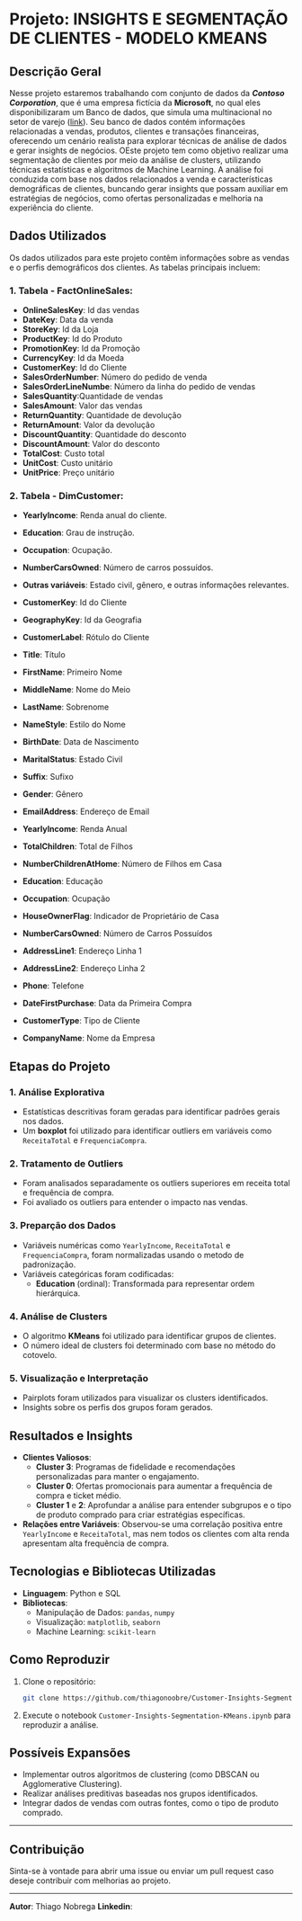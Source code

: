 # Projeto: INSIGHTS E SEGMENTAÇÃO DE CLIENTES - MODELO KMEANS
## Descrição Geral
Nesse projeto estaremos trabalhando com conjunto de dados da ***Contoso Corporation***, que é uma empresa fictícia da **Microsoft**, no qual eles disponibilizaram um Banco de dados, que simula uma multinacional no setor de varejo ([link](https://www.microsoft.com/en-us/download/details.aspx?id=18279)). Seu banco de dados contém informações relacionadas a vendas, produtos, clientes e transações financeiras, oferecendo um cenário realista para explorar técnicas de análise de dados e gerar insights de negócios.
OEste projeto tem como objetivo realizar uma segmentação de clientes por meio da análise de clusters, utilizando técnicas estatísticas e algoritmos de Machine Learning. A análise foi conduzida com base nos dados relacionados a venda e características demográficas de clientes, buncando gerar insights que possam auxiliar em estratégias de negócios, como ofertas personalizadas e melhoria na experiência do cliente.

## Dados Utilizados
Os dados utilizados para este projeto contêm informações sobre as vendas e o perfis demográficos dos clientes. As tabelas principais incluem:

### 1. **Tabela - FactOnlineSales**:
- **OnlineSalesKey**: Id das vendas
- **DateKey**: Data da venda
- **StoreKey**: Id da Loja
- **ProductKey**: Id do Produto
- **PromotionKey**: Id da Promoção
- **CurrencyKey**: Id da Moeda
- **CustomerKey**: Id do Cliente
- **SalesOrderNumber**: Número do pedido de venda
- **SalesOrderLineNumbe**: Número da linha do pedido de vendas
- **SalesQuantity**:Quantidade de vendas
- **SalesAmount**: Valor das vendas
- **ReturnQuantity**: Quantidade de devolução
- **ReturnAmount**: Valor da devolução
- **DiscountQuantity**: Quantidade do desconto
- **DiscountAmount**: Valor do desconto
- **TotalCost**: Custo total
- **UnitCost**: Custo unitário
- **UnitPrice**: Preço unitário

### 2. **Tabela - DimCustomer**:
- **YearlyIncome**: Renda anual do cliente.
- **Education**: Grau de instrução.
- **Occupation**: Ocupação.
- **NumberCarsOwned**: Número de carros possuídos.
- **Outras variáveis**: Estado civil, gênero, e outras informações relevantes.

- **CustomerKey**: Id do Cliente
- **GeographyKey**: Id da Geografia
- **CustomerLabel**: Rótulo do Cliente
- **Title**: Título
- **FirstName**: Primeiro Nome
- **MiddleName**: Nome do Meio
- **LastName**: Sobrenome
- **NameStyle**: Estilo do Nome
- **BirthDate**: Data de Nascimento
- **MaritalStatus**: Estado Civil
- **Suffix**: Sufixo
- **Gender**: Gênero
- **EmailAddress**: Endereço de Email
- **YearlyIncome**: Renda Anual
- **TotalChildren**: Total de Filhos
- **NumberChildrenAtHome**: Número de Filhos em Casa
- **Education**: Educação
- **Occupation**: Ocupação
- **HouseOwnerFlag**: Indicador de Proprietário de Casa
- **NumberCarsOwned**: Número de Carros Possuídos
- **AddressLine1**: Endereço Linha 1
- **AddressLine2**: Endereço Linha 2
- **Phone**: Telefone
- **DateFirstPurchase**: Data da Primeira Compra
- **CustomerType**: Tipo de Cliente
- **CompanyName**: Nome da Empresa

## Etapas do Projeto

### 1. **Análise Explorativa**
- Estatísticas descritivas foram geradas para identificar padrões gerais nos dados.
- Um **boxplot** foi utilizado para identificar outliers em variáveis como `ReceitaTotal` e `FrequenciaCompra`.

### 2. **Tratamento de Outliers**
- Foram analisados separadamente os outliers superiores em receita total e frequência de compra.
- Foi avaliado os outliers para entender o impacto nas vendas.

### 3. **Preparção dos Dados**
- Variáveis numéricas como `YearlyIncome`, `ReceitaTotal` e `FrequenciaCompra`, foram normalizadas usando o metodo de padronização.
- Variáveis categóricas foram codificadas:
  - **Education** (ordinal): Transformada para representar ordem hierárquica.

### 4. **Análise de Clusters**
- O algoritmo **KMeans** foi utilizado para identificar grupos de clientes.
- O número ideal de clusters foi determinado com base no método do cotovelo.

### 5. **Visualização e Interpretação**
- Pairplots foram utilizados para visualizar os clusters identificados.
- Insights sobre os perfis dos grupos foram gerados.

## Resultados e Insights
- **Clientes Valiosos**:
  - **Cluster 3**: Programas de fidelidade e recomendações personalizadas para manter o engajamento.
  - **Cluster 0**: Ofertas promocionais para aumentar a frequência de compra e ticket médio.
  - **Cluster 1** e **2**: Aprofundar a análise para entender subgrupos e o  tipo de produto comprado para criar estratégias específicas.
- **Relações entre Variáveis**: Observou-se uma correlação positiva entre `YearlyIncome` e `ReceitaTotal`, mas nem todos os clientes com alta renda apresentam alta frequência de compra.

## Tecnologias e Bibliotecas Utilizadas
- **Linguagem**: Python e SQL 
- **Bibliotecas**:
  - Manipulação de Dados: `pandas`, `numpy`
  - Visualização: `matplotlib`, `seaborn`
  - Machine Learning: `scikit-learn`

## Como Reproduzir
1. Clone o repositório:
   ```bash
   git clone https://github.com/thiagonoobre/Customer-Insights-Segmentation-KMeans.git
   ```
2. Execute o notebook `Customer-Insights-Segmentation-KMeans.ipynb` para reproduzir a análise.

## Possíveis Expansões
- Implementar outros algoritmos de clustering (como DBSCAN ou Agglomerative Clustering).
- Realizar análises preditivas baseadas nos grupos identificados.
- Integrar dados de vendas com outras fontes, como o tipo de produto comprado.

---

## Contribuição
Sinta-se à vontade para abrir uma issue ou enviar um pull request caso deseje contribuir com melhorias ao projeto.

---

**Autor**: Thiago Nobrega 
**Linkedin**: [<link>]([https://github.com/thiagonoobre/Customer-Insights-Segmentation-KMeans.git](https://www.linkedin.com/in/thiagosnobrega/))
